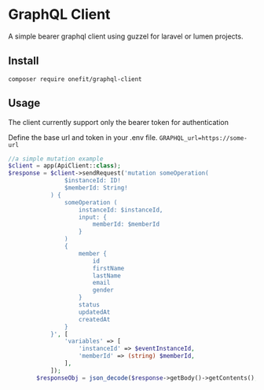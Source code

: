 # GraphQL Client
A simple bearer graphql client using guzzel for laravel or lumen projects.

## Install
``composer require onefit/graphql-client``

## Usage
The client currently support only the bearer token for authentication 

Define the base url and token in your .env file. 
```GRAPHQL_url=https://some-url```

```php
//a simple mutation example
$client = app(ApiClient::class);
$response = $client->sendRequest('mutation someOperation(
                $instanceId: ID!
                $memberId: String!
            ) {
                someOperation (
                    instanceId: $instanceId,
                    input: {
                        memberId: $memberId
                    }
                ) 
                {
                    member {
                        id
                        firstName
                        lastName 
                        email
                        gender
                    }
                    status
                    updatedAt
                    createdAt
                }
            }', [
                'variables' => [
                    'instanceId' => $eventInstanceId,
                    'memberId' => (string) $memberId,
                ],
            ]);
        $responseObj = json_decode($response->getBody()->getContents(), true);

``` 